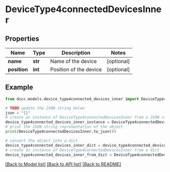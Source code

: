 # DeviceType4connectedDevicesInner


## Properties

Name | Type | Description | Notes
------------ | ------------- | ------------- | -------------
**name** | **str** | Name of the device | [optional] 
**position** | **int** | Position of the device | [optional] 

## Example

```python
from dscc.models.device_type4connected_devices_inner import DeviceType4connectedDevicesInner

# TODO update the JSON string below
json = "{}"
# create an instance of DeviceType4connectedDevicesInner from a JSON string
device_type4connected_devices_inner_instance = DeviceType4connectedDevicesInner.from_json(json)
# print the JSON string representation of the object
print(DeviceType4connectedDevicesInner.to_json())

# convert the object into a dict
device_type4connected_devices_inner_dict = device_type4connected_devices_inner_instance.to_dict()
# create an instance of DeviceType4connectedDevicesInner from a dict
device_type4connected_devices_inner_from_dict = DeviceType4connectedDevicesInner.from_dict(device_type4connected_devices_inner_dict)
```
[[Back to Model list]](../README.md#documentation-for-models) [[Back to API list]](../README.md#documentation-for-api-endpoints) [[Back to README]](../README.md)


